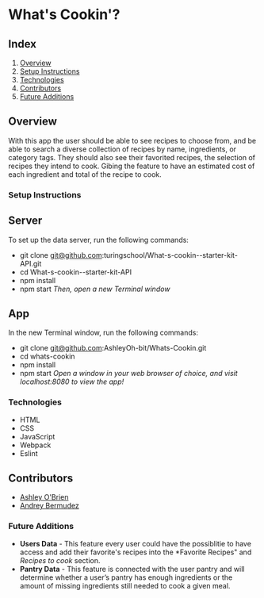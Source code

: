 # What's Cookin'? 

## Index

1. [Overview](#overview)
2. [Setup Instructions](#setupinstructions)
3. [Technologies](#technologies)
4. [Contributors](#contributors)
5. [Future Additions](#futureadditions)

## Overview
With this app the user should be able to see recipes to choose from, and be able to search a diverse collection of recipes by name, ingredients, or category tags. They should also see their favorited recipes, the selection of recipes they intend to cook. Gibing the feature to have an estimated cost of each ingredient and total of the recipe to cook. 

### Setup Instructions

## Server 
To set up the data server, run the following commands:
- git clone git@github.com:turingschool/What-s-cookin--starter-kit-API.git
- cd What-s-cookin--starter-kit-API
- npm install
- npm start
*Then, open a new Terminal window*

## App 
In the new Terminal window, run the following commands:
- git clone git@github.com:AshleyOh-bit/Whats-Cookin.git
- cd whats-cookin
- npm install
- npm start
*Open a window in your web browser of choice, and visit localhost:8080 to view the app!*

### Technologies 
- HTML
- CSS
- JavaScript
- Webpack
- Eslint

## Contributors
- [Ashley O'Brien](https://github.com/AshleyOh-bit)
- [Andrey Bermudez](https://github.com/Andrey-1992) 

### Future Additions
- **Users Data** - This feature every user could have the possiblitie to have access and add their favorite's recipes into the *Favorite Recipes" and *Recipes to cook* section.
- **Pantry Data** - This feature is connected with the user pantry and will determine whether a user’s pantry has enough ingredients or the amount of missing ingredients still needed to cook a given meal.
